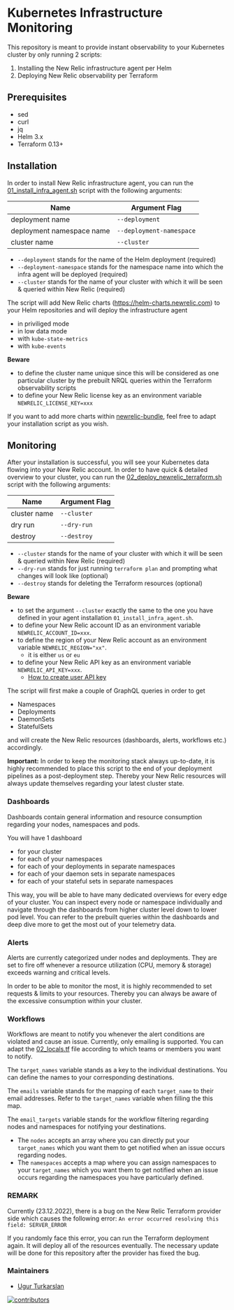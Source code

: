 # Kubernetes Infrastructure Monitoring

This repository is meant to provide instant observability to your Kubernetes
cluster by only running 2 scripts:
1. Installing the New Relic infrastructure agent per Helm
2. Deploying New Relic observability per Terraform

## Prerequisites

- sed
- curl
- jq
- Helm 3.x
- Terraform 0.13+

## Installation

In order to install New Relic infrastructure agent, you can run the
[01_install_infra_agent.sh](scripts/01_install_infra_agent.sh) script
with the following arguments:

| Name                      | Argument Flag            |
| ------------------------- | ------------------------ |
| deployment name           | `--deployment`           |
| deployment namespace name | `--deployment-namespace` |
| cluster name              | `--cluster`              |

- `--deployment` stands for the name of the Helm deployment (required)
- `--deployment-namespace` stands for the namespace name into which
the infra agent will be deployed (required)
- `--cluster` stands for the name of your cluster with which it will
be seen & queried within New Relic (required)

The script will add New Relic charts (https://helm-charts.newrelic.com)
to your Helm repositories and will deploy the infrastructure agent
- in priviliged mode
- in low data mode
- with `kube-state-metrics`
- with `kube-events`

**Beware**
- to define the cluster name unique since this will be
considered as one particular cluster by the prebuilt NRQL queries within the
Terraform observability scripts
- to define your New Relic license key as an environment variable
`NEWRELIC_LICENSE_KEY=xxx`

If you want to add more charts within
[newrelic-bundle](https://github.com/newrelic/helm-charts/tree/master/charts/nri-bundle),
feel free to adapt your installation script as you wish.

## Monitoring

After your installation is successful, you will see your Kubernetes
data flowing into your New Relic account. In order to have quick &
detailed overview to your cluster, you can run the
[02_deploy_newrelic_terraform.sh](scripts/02_deploy_newrelic_terraform.sh)
script with the following arguments:

| Name         | Argument Flag |
| -----------  | ------------- |
| cluster name | `--cluster`   |
| dry run      | `--dry-run`   |
| destroy      | `--destroy`   |

- `--cluster` stands for the name of your cluster with which it will
be seen & queried within New Relic (required)
- `--dry-run` stands for just running `terraform plan` and prompting
what changes will look like (optional)
- `--destroy` stands for deleting the Terraform resources (optional)

**Beware**
- to set the argument `--cluster` exactly the same to the one you have
defined in your agent installation `01_install_infra_agent.sh`.
- to define your New Relic account ID as an environment variable
`NEWRELIC_ACCOUNT_ID=xxx`.
- to define the region of your New Relic account as an environment
variable `NEWRELIC_REGION="xx"`.
   - it is either `us` or `eu`
- to define your New Relic API key as an environment variable
`NEWRELIC_API_KEY=xxx`.
   - [How to create user API key](https://docs.newrelic.com/docs/apis/intro-apis/new-relic-api-keys/)

The script will first make a couple of GraphQL queries in order to get
- Namespaces
- Deployments
- DaemonSets
- StatefulSets

and will create the New Relic resources (dashboards, alerts, workflows
etc.) accordingly.

**Important:** In order to keep the monitoring stack always up-to-date,
it is highly recommended to place this script to the end of your
deployment pipelines as a post-deployment step. Thereby your New Relic
resources will always update themselves regarding your latest cluster state.

### Dashboards

Dashboards contain general information and resource consumption regarding
your nodes, namespaces and pods.

You will have 1 dashboard
- for your cluster
- for each of your namespaces
- for each of your deployments in separate namespaces
- for each of your daemon sets in separate namespaces
- for each of your stateful sets in separate namespaces

This way, you will be able to have many dedicated overviews for every edge of
your cluster. You can inspect every node or namespace individually and  navigate
through the dashboards from higher cluster level down to lower pod level. You
can refer to the prebuilt queries within the dashboards and deep dive more to
get the most out of your telemetry data.

### Alerts

Alerts are currently categorized under nodes and deployments. They are set
to fire off whenever a resource utilization (CPU, memory & storage) exceeds
warning and critical levels.

In order to be able to monitor the most, it is highly recommended to set
requests & limits to your resources. Thereby you can always
be aware of the excessive consumption within your cluster.

### Workflows

Workflows are meant to notify you whenever the alert conditions are violated
and cause an issue.
Currently, only emailing is supported.
You can adapt the
[02_locals.tf](terraform/02_locals.tf)
file according to which teams or members you want to notify.

The `target_names` variable stands as a key to the individual destinations.
You can define the names to your corresponding destinations.

The `emails` variable stands for the mapping of each `target_name` to their
email addresses. Refer to the `target_names` variable when filling the
this map.

The `email_targets` variable stands for the workflow filtering regarding
nodes and namespaces for notifying your destinations.

- The `nodes` accepts an array where you can directly put your
`target_names` which you want them to get notified when an issue occurs
regarding nodes.
- The `namespaces` accepts a map where you can assign namespaces to your
`target_names` which you want them to get notified when an issue occurs
regarding the namespaces you have particularly defined.

### REMARK

Currently (23.12.2022), there is a bug on the New Relic Terraform provider
side which causes the following error:
`An error occurred resolving this field: SERVER_ERROR`

If you randomly face this error, you can run the Terraform deployment
again. It will deploy all of the resources eventually. The necessary
update will be done for this repository after the provider has fixed the
bug.

### Maintainers
- [Ugur Turkarslan](https://github.com/utr1903)

[![contributors](https://contributors-img.web.app/image?repo=utr1903/newrelic-kubernetes-infra)](https://github.com/utr1903/newrelic-kubernetes-infra/graphs/contributors)
